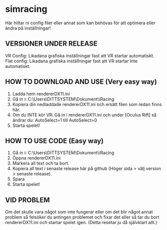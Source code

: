 # simracing
Här hittar ni config filer eller annat som kan behövas för att optimera eller ändra på inställningar!

VERSIONER UNDER RELEASE
-------------------------------
VR Config: Likadana grafiska inställningar fast att VR startar automatiskt.
Flat config: Likadana grafiska inställningar fast att VR startar inte automatiskt.

HOW TO DOWNLOAD AND USE (Very easy way)
-------------------------------
1. Ladda hem rendererDX11.ini
2. Gå in i: C:\Users\DITTSYSTEM\Dokument\iRacing
3. Kopiera din nedladdade rendererDX11.ini och ersätt filen som redan finns här.
4. Om du INTE kör VR: Gå in i rendererDX11.ini och under [Oculus Rift] så ändrar du: AutoSelect=1 till AutoSelect=0
5. Starta spelet!


HOW TO USE CODE (Easy way)
-------------------------------
1. Gå in i: C:\Users\DITTSYSTEM\Dokument\iRacing
2. Öppna rendererDX11.ini
3. Markera all text och ta bort.
4. Kopiera all text i senaste release här på github (Höger sida > välj version > senaste release).
5. Spara
6. Starta spelet!

VID PROBLEM
-------------------------------
Om det skulle vara något som inte fungerar eller om det blir något annat problem 
så felsöker du antingen problemet och fixar det eller så tar du bort rendererDX11.ini och startar spelet igen.
(Detta resetar ju då självklart allt.)





